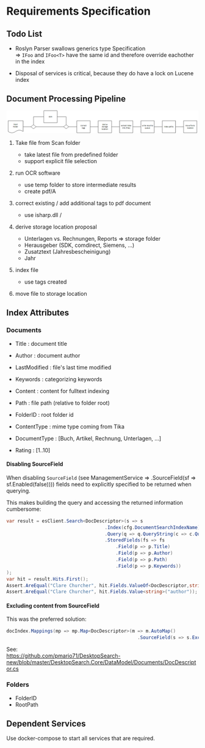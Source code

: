 # Requirements Specification

## Todo List

* Roslyn Parser swallows generics type Specification\
  => `IFoo` and `IFoo<T>` have the same id and therefore override eachother in the index

* Disposal of services is critical, because they do have a lock on Lucene index


## Document Processing Pipeline

![Flow of operations](./Images/Flow_of_operations.png)

1. Take file from Scan folder
   * take latest file from predefined folder
   * support explicit file selection

1. run OCR software
   * use temp folder to store intermediate results
   * create pdf/A

1. correct existing / add additional tags to pdf document
   * use isharp.dll /

1. derive storage location proposal
   * Unterlagen vs. Rechnungen, Reports  => storage folder
   * Herausgeber (SDK, comdirect, Siemens, ...)
   * Zusatztext (Jahresbescheinigung)
   * Jahr

1. index file
   * use tags created

1. move file to storage location

## Index Attributes

### Documents

* Title : document title
* Author : document author
* LastModified : file's last time modified
* Keywords : categorizing keywords
* Content : content for fulltext indexing
* Path : file path (relative to folder root)
* FolderID : root folder id
* ContentType : mime type coming from Tika
* DocumentType : [Buch, Artikel, Rechnung, Unterlagen, ...]

* Rating : [1..10]

#### Disabling SourceField

When disabling `SourceField` (see ManagementService => .SourceField(sf => sf.Enabled(false)))) fields need to explicitly specified to be returned when querying.

This makes building the query and accessing the returned information cumbersome:

```c#
var result = esClient.Search<DocDescriptor>(s => s
                                    .Index(cfg.DocumentSearchIndexName)
                                    .Query(q => q.QueryString(c => c.Query("SQL")))
                                    .StoredFields(fs => fs
                                        .Field(p => p.Title)
                                        .Field(p => p.Author)
                                        .Field(p => p.Path)
                                        .Field(p => p.Keywords))
);
var hit = result.Hits.First();
Assert.AreEqual("Clare Churcher", hit.Fields.ValueOf<DocDescriptor,string>(t => t.Author));
Assert.AreEqual("Clare Churcher", hit.Fields.Value<string>("author"));
```

#### Excluding content from SourceField

This was the preferred solution:

```c#
docIndex.Mappings(mp => mp.Map<DocDescriptor>(m => m.AutoMap()
                                                .SourceField(s => s.Excludes(new[] { "content" }))));
```

See:\
<https://github.com/pmario71/DesktopSearch-new/blob/master/DesktopSearch.Core/DataModel/Documents/DocDescriptor.cs>

### Folders

* FolderID
* RootPath

## Dependent Services

Use docker-compose to start all services that are required.